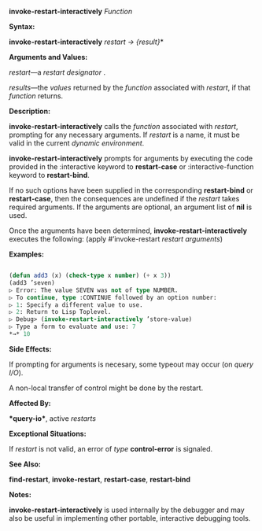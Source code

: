 **invoke-restart-interactively** *Function* 



**Syntax:** 



**invoke-restart-interactively** *restart → \{result\}*\* 



**Arguments and Values:** 



*restart*—a *restart designator* . 



*results*—the *values* returned by the *function* associated with *restart*, if that *function* returns. 



**Description:** 



**invoke-restart-interactively** calls the *function* associated with *restart*, prompting for any necessary arguments. If *restart* is a name, it must be valid in the current *dynamic environment*. 



**invoke-restart-interactively** prompts for arguments by executing the code provided in the :interactive keyword to **restart-case** or :interactive-function keyword to **restart-bind**. 



If no such options have been supplied in the corresponding **restart-bind** or **restart-case**, then the consequences are undefined if the *restart* takes required arguments. If the arguments are optional, an argument list of **nil** is used. 



Once the arguments have been determined, **invoke-restart-interactively** executes the following: (apply #’invoke-restart *restart arguments*) 



**Examples:**
```lisp

(defun add3 (x) (check-type x number) (+ x 3)) 
(add3 ’seven) 
▷ Error: The value SEVEN was not of type NUMBER. 
▷ To continue, type :CONTINUE followed by an option number: 
▷ 1: Specify a different value to use. 
▷ 2: Return to Lisp Toplevel. 
▷ Debug> (invoke-restart-interactively ’store-value) 
▷ Type a form to evaluate and use: 7 
*→* 10 

```
**Side Effects:** 



If prompting for arguments is necesary, some typeout may occur (on *query I/O*). 



A non-local transfer of control might be done by the restart. 



**Affected By:** 



**\*query-io\***, active *restarts* 







 



 



**Exceptional Situations:** 



If *restart* is not valid, an error of *type* **control-error** is signaled. 



**See Also:** 



**find-restart**, **invoke-restart**, **restart-case**, **restart-bind** 



**Notes:** 



**invoke-restart-interactively** is used internally by the debugger and may also be useful in implementing other portable, interactive debugging tools. 




